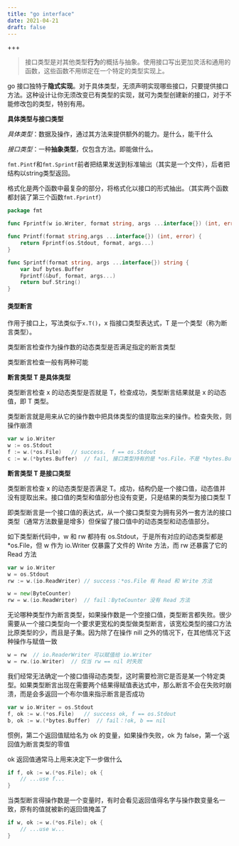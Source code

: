 ```yaml
---
title: "go interface"
date: 2021-04-21
draft: false
---
```



+++

> 接口类型是对其他类型**行为**的概括与抽象。使用接口写出更加灵活和通用的函数，这些函数不用绑定在一个特定的类型实现上。

go 接口独特于**隐式实现**。对于具体类型，无须声明实现哪些接口，只要提供接口方法。这种设计让你无须改变已有类型的实现，就可为类型创建新的接口，对于不能修改包的类型，特别有用。

**具体类型与接口类型**

*具体类型*：数据及操作，通过其方法来提供额外的能力。是什么，能干什么

*接口类型*：一种**抽象类型**，仅包含方法。即能做什么。


`fmt.Pintf`和`fmt.Sprintf`前者把结果发送到标准输出（其实是一个文件），后者把结构以string类型返回。

格式化是两个函数中最复杂的部分，将格式化以接口的形式抽出。（其实两个函数都封装了第三个函数`fmt.Fprintf`）

```go
package fmt

func Fprintf(w io.Writer, format string, args ...interface{}) (int, error)

func Printf(format string,args ...interface{}) (int, error) {
    return Fprintf(os.Stdout, format, args...)
}

func Sprintf(format string, args ...interface{}) string {
    var buf bytes.Buffer
    Fprintf(&buf, format, args...)
    return buf.String()
}
```






#### 类型断言

作用于接口上，写法类似于`x.T()`，x 指接口类型表达式，T 是一个类型（称为断言类型）。

类型断言检查作为操作数的动态类型是否满足指定的断言类型

类型断言检查一般有两种可能

**断言类型 T 是具体类型**

类型断言检查 x 的动态类型是否就是 T，检查成功，类型断言结果就是 x 的动态值，即 T 类型。  

类型断言就是用来从它的操作数中把具体类型的值提取出来的操作。检查失败，则操作崩溃

```go
var w io.Writer
w := os.Stdout
f := w.(*os.File)	// success， f == os.Stdout
c := w.(*bytes.Buffer)	// fail, 接口类型持有的是 *os.File，不是 *bytes.Buffer
```

**断言类型 T 是接口类型**

类型断言检查 x 的动态类型是否满足 T。成功，结构仍是一个接口值，动态值并没有提取出来。接口值的类型和值部分也没有变更，只是结果的类型为接口类型 T 

即类型断言是一个接口值的表达式，从一个接口类型变为拥有另外一套方法的接口类型（通常方法数量是增多）但保留了接口值中的动态类型和动态值部分。

如下类型断代码中，w 和 rw 都持有 os.Stdout，于是所有对应的动态类型都是 *os.File，但 w 作为 io.Writer 仅暴露了文件的 Write 方法，而 rw 还暴露了它的 Read 方法

```go
var w io.Writer
w = os.Stdout
rw := w.(io.ReadWriter)	// success：*os.File 有 Read 和 Write 方法

w = new(ByteCounter)
rw = w.(io.ReadWriter)	// fail：ByteCounter 没有 Read 方法
```

无论哪种类型作为断言类型，如果操作数是一个空接口值，类型断言都失败。很少需要从一个接口类型向一个要求更宽松的类型做类型断言，该宽松类型的接口方法比原类型的少，而且是子集。因为除了在操作 nill 之外的情况下，在其他情况下这种操作与赋值一致

```go
w = rw	// io.ReaderWriter 可以赋值给 io.Writer
w = rw.(io.Writer)	// 仅当 rw == nil 时失败
```

我们经常无法确定一个接口值得动态类型，这时需要检测它是否是某一个特定类型。如果类型断言出现在需要两个结果得赋值表达式中，那么断言不会在失败时崩溃，而是会多返回一个布尔值来指示断言是否成功

```go
var w io.Writer = os.Stdout
f, ok := w.(*os.File)	// success ok, f == os.Stdout
b, ok := w.(*bytes.Buffer)	// fail：!ok, b == nil
```

惯例，第二个返回值赋给名为 ok 的变量，如果操作失败，ok 为 false，第一个返回值为断言类型的零值

ok 返回值通常马上用来决定下一步做什么

```go
if f, ok := w.(*os.File); ok {
    // ...use f...
}
```

当类型断言得操作数是一个变量时，有时会看见返回值得名字与操作数变量名一致，原有的值就被新的返回值掩盖了

```go
if w, ok := w.(*os.File); ok {
    // ...use w...
}
```
